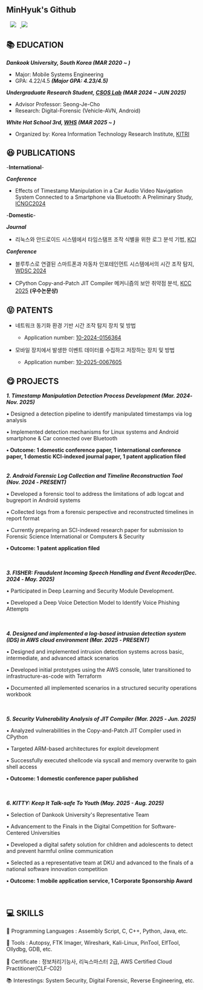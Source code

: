 ## MinHyuk's Github
<a href="cgumgek8@dankook.ac.kr"> <img src="https://img.shields.io/badge/cgumgek8@dankook.ac.kr-d14836?style=flat&logo=Gmail&logoColor=white&link=mailto:swiftie1230@gmail.com" style="height : auto; margin-left : 10px; margin-right : 10px;"/> </a>
<a href="https://github.com/Mindol7/Mindol7/blob/main/Minhyuk_CV.pdf"><img src="https://img.shields.io/badge/CV-informational?style=flat&logo=adobeacrobatreader&logoColor=white&color=blue"/></a>

## 📚 EDUCATION

***Dankook University, South Korea (MAR 2020 ~ )***

- Major: Mobile Systems Engineering
- GPA: 4.22/4.5 ***(Major GPA: 4.23/4.5)***
  
***Undergraduate Research Student, [CSOS Lab](http://securesw.dankook.ac.kr/index.html) (MAR 2024 ~ JUN 2025)***

- Advisor Professor: Seong-Je-Cho
- Research: Digital-Forensic (Vehicle-AVN, Android)

***White Hat School 3rd, [WHS](https://whitehatschool.kr/) (MAR 2025 ~ )***

- Organized by: Korea Information Technology Research Institute, [KITRI](http://www.kitri.re.kr/kitri/main/main.web)

## 😆 PUBLICATIONS

-**International**-

 ***Conference***
- Effects of Timestamp Manipulation in a Car Audio Video Navigation System Connected to a Smartphone via Bluetooth: A Preliminary Study, [ICNGC2024](https://github.com/Mindol7/CSOS-Lab/blob/main/Paper/International/ICNGC2024/Effects%20of%20Timestamp%20Manipulation%20in%20a%20Car%20Audio%20Video%20Navigation%20System%20Connected%20to%20a%20Smartphone%20via%20Bluetooth%20-%20A%20Preliminary%20Study.pdf)

-**Domestic**-

***Journal***
- 리눅스와 안드로이드 시스템에서 타임스탬프 조작 식별을 위한 로그 분석 기법, [KCI](https://github.com/Mindol7/CSOS-Lab/blob/main/Paper/Domestic/Journal/%EB%A6%AC%EB%88%85%EC%8A%A4%EC%99%80%20%EC%95%88%EB%93%9C%EB%A1%9C%EC%9D%B4%EB%93%9C%20%EC%8B%9C%EC%8A%A4%ED%85%9C%EC%97%90%EC%84%9C%20%ED%83%80%EC%9E%84%EC%8A%A4%ED%83%AC%ED%94%84.pdf)

***Conference***
- 블루투스로 연결된 스마트폰과 자동차 인포테인먼트 시스템에서의 시간 조작 탐지, [WDSC 2024](https://github.com/Mindol7/CSOS-Lab/blob/main/Paper/Domestic/Conference/WDSC2024/%EB%B8%94%EB%A3%A8%ED%88%AC%EC%8A%A4%EB%A1%9C%20%EC%97%B0%EA%B2%B0%EB%90%9C%20%EC%8A%A4%EB%A7%88%ED%8A%B8%ED%8F%B0%EA%B3%BC%20%EC%9E%90%EB%8F%99%EC%B0%A8%20%EC%9D%B8%ED%8F%AC%ED%85%8C%EC%9D%B8%EB%A8%BC%ED%8A%B8%20%EC%8B%9C%EC%8A%A4%ED%85%9C%EC%97%90%EC%84%9C%EC%9D%98%20%EC%8B%9C%EA%B0%84%20%EC%A1%B0%EC%9E%91%20%ED%83%90%EC%A7%80.pdf)

- CPython Copy-and-Patch JIT Compiler 메커니즘의 보안 취약점 분석, [KCC 2025](https://github.com/Mindol7/CSOS-Lab/blob/main/Paper/Domestic/Conference/KCC2025/CPython%20Copy-and-Patch%20JIT%20Compiler%20%EB%A9%94%EC%BB%A4%EB%8B%88%EC%A6%98%EC%9D%98%20%EB%B3%B4%EC%95%88%20%EC%B7%A8%EC%95%BD%EC%A0%90%20%EB%B6%84%EC%84%9D.pdf) **(우수논문상)**

## 😝 PATENTS

- 네트워크 동기화 환경 기반 시간 조작 탐지 장치 및 방법
  - Application number: [10-2024-0156364](https://github.com/Mindol7/CSOS-Lab/tree/main/Patent/1)
    
- 모바일 장치에서 발생한 이벤트 데이터를 수집하고 저장하는 장치 및 방법 
  - Application number: [10-2025-0067605](https://github.com/Mindol7/CSOS-Lab/tree/main/Patent/2)
 
## 😋 PROJECTS
***1. Timestamp Manipulation Detection Process Development	(Mar. 2024‑ Nov. 2025)***

  •	Designed a detection pipeline to identify manipulated timestamps via log analysis

  •	Implemented detection mechanisms for Linux systems and Android smartphone & Car connected over Bluetooth

  **•	Outcome: 1 domestic conference paper, 1 international conference paper, 1 domestic KCI-indexed journal paper, 1 patent application filed**<br>
<br><br>
***2. Android Forensic Log Collection and Timeline Reconstruction Tool	(Nov. 2024 ‑ PRESENT)***

•	Developed a forensic tool to address the limitations of adb logcat and bugreport in Android systems

•	Collected logs from a forensic perspective and reconstructed timelines in report format

•	Currently preparing an SCI-indexed research paper for submission to Forensic Science International or Computers & Security

**•	Outcome: 1 patent application filed**<br>
<br><br>   


***3. FISHER: Fraudulent Incoming Speech Handling and Event Recoder(Dec. 2024 ‑ May. 2025)***

•	Participated in Deep Learning and Security Module Development.

•	Developed a Deep Voice Detection Model to Identify Voice Phishing Attempts<br>
<br><br>   


***4. Designed and implemented a log-based intrusion detection system (IDS) in AWS cloud environment	(Mar. 2025 ‑ PRESENT)***

•	Designed and implemented intrusion detection systems across basic, intermediate, and advanced attack scenarios

•	Developed initial prototypes using the AWS console, later transitioned to infrastructure-as-code with Terraform

•	Documented all implemented scenarios in a structured security operations workbook<br>
<br><br>   



***5. Security Vulnerability Analysis of JIT Compiler (Mar. 2025 ‑ Jun. 2025)***

•	Analyzed vulnerabilities in the Copy-and-Patch JIT Compiler used in CPython

•	Targeted ARM-based architectures for exploit development

•	Successfully executed shellcode via syscall and memory overwrite to gain shell access

**•	Outcome: 1 domestic conference paper published**<br>
<br><br>

***6. KITTY: Keep It Talk-safe To Youth (May. 2025 - Aug. 2025)***

• Selection of Dankook University's Representative Team 

• Advancement to the Finals in the Digital Competition for Software-Centered Universities 

• Developed a digital safety solution for children and adolescents to detect and prevent harmful online communication  

• Selected as a representative team at DKU and advanced to the finals of a national software innovation competition  

**• Outcome: 1 mobile application service, 1 Corporate Sponsorship Award<br>**
<br><br>

## 💻 SKILLS
  
📕 Programming Languages : Assembly Script, C, C++, Python, Java, etc.

🧰 Tools : Autopsy, FTK Imager, Wireshark, Kali-Linux, PinTool, ElfTool, Ollydbg, GDB, etc.

🌱 Certificate : 정보처리기능사, 리눅스마스터 2급, AWS Certified Cloud Practitioner(CLF-C02)

📚 Interestings: System Security, Digital Forensic, Reverse Engineering, etc.

